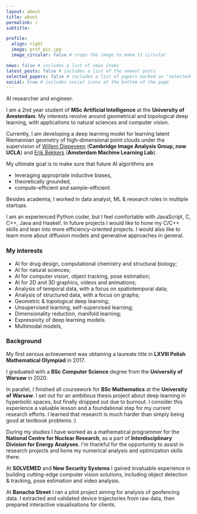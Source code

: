```yaml
---
layout: about
title: about
permalink: /
subtitle:

profile:
  align: right
  image: prof_pic.jpg
  image_circular: false # crops the image to make it circular

news: false # includes a list of news items
latest_posts: false # includes a list of the newest posts
selected_papers: false # includes a list of papers marked as "selected={true}"
social: true # includes social icons at the bottom of the page
---
```


AI researcher and engineer.

I am a 2nd year student of **MSc Artificial Intelligence** at the **University of Amsterdam**. My interests revolve around geometrical and topological deep learning, with applications to natural sciences and computer vision.

Currently, I am developing a deep learning model for learning latent Riemannian geometry of high-dimensional point clouds under the supervision of [Willem Diepeveen](https://www.maths.cam.ac.uk/person/wd292) (**Cambridge Image Analysis Group, now UCLA**) and [Erik Bekkers](https://ebekkers.github.io/) (**Amsterdam Machine Learning Lab**).

My ultimate goal is to make sure that future AI algorithms are

- leveraging appropriate inductive biases,
- theoretically grounded,
- compute-efficient and sample-efficient.

Besides academia, I worked in data analyst, ML & research roles in multiple startups.

I am an experienced Python coder, but I feel comfortable with JavaScript, C, C++, Java and Haskell. In future projects I would like to hone my C/C++ skills and lean into more efficiency-oriented projects. I would also like to learn more about diffusion models and generative approaches in general.

### My interests

- AI for drug design, computational chemistry and structural biology;
- AI for natural sciences;
- AI for computer vision, object tracking, pose estimation;
- AI for 2D and 3D graphics, videos and animations;
- Analysis of temporal data, with a focus on spatiotemporal data;
- Analysis of structured data, with a focus on graphs;
- Geometric & topological deep learning;
- Unsupervised learning, self-supervised learning;
- Dimensionality reduction, manifold learning;
- Expressivity of deep learning models.
- Multimodal models, 

### Background

My first serious achievement was obtaining a laureate title in **LXVIII Polish Mathematical Olympiad** in 2017.

I graduated with a **BSc Computer Science** degree from the **University of Warsaw** in 2020.

In parallel, I finished all coursework for **BSc Mathematics** at the **University of Warsaw**. I set out for an ambitious thesis project about deep learning in hyperbolic spaces, but finally dropped out due to burnout. I consider this experience a valuable lesson and a foundational step for my current research efforts. I learned that research is much harder than simply being good at textbook problems :) 

During my studies I have worked as a mathematical programmer for the **National Centre for Nuclear Research**, as a part of **Interdisciplinary Division for Energy Analyses**. I'm thankful for the opportunity to assist in research projects and hone my numerical analysis and optimization skills there.

At **SOLVEMED** and **New Security Systems** I gained invaluable experience in building cutting-edge computer vision solutions, including object detection & tracking, pose estimation and video analysis.

At **Banacha Street** I ran a pilot project aiming for analysis of geofencing data. I extracted and validated device trajectories from raw data, then prepared interactive visualisations for clients.
